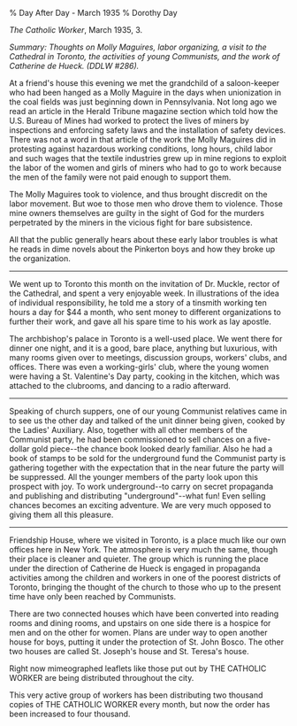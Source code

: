% Day After Day - March 1935
% Dorothy Day

*The Catholic Worker*, March 1935, 3.

*Summary: Thoughts on Molly Maguires, labor organizing, a visit to the
Cathedral in Toronto, the activities of young Communists, and the work
of Catherine de Hueck. (DDLW \#286).*

At a friend's house this evening we met the grandchild of a
saloon-keeper who had been hanged as a Molly Maguire in the days when
unionization in the coal fields was just beginning down in Pennsylvania.
Not long ago we read an article in the Herald Tribune magazine section
which told how the U.S. Bureau of Mines had worked to protect the lives
of miners by inspections and enforcing safety laws and the installation
of safety devices. There was not a word in that article of the work the
Molly Maguires did in protesting against hazardous working conditions,
long hours, child labor and such wages that the textile industries grew
up in mine regions to exploit the labor of the women and girls of miners
who had to go to work because the men of the family were not paid enough
to support them.

The Molly Maguires took to violence, and thus brought discredit on the
labor movement. But woe to those men who drove them to violence. Those
mine owners themselves are guilty in the sight of God for the murders
perpetrated by the miners in the vicious fight for bare subsistence.

All that the public generally hears about these early labor troubles is
what he reads in dime novels about the Pinkerton boys and how they broke
up the organization.

- - -

We went up to Toronto this month on the invitation of Dr. Muckle, rector
of the Cathedral, and spent a very enjoyable week. In illustrations of
the idea of individual responsibility, he told me a story of a tinsmith
working ten hours a day for \$44 a month, who sent money to different
organizations to further their work, and gave all his spare time to his
work as lay apostle.

The archbishop's palace in Toronto is a well-used place. We went there
for dinner one night, and it is a good, bare place, anything but
luxurious, with many rooms given over to meetings, discussion groups,
workers' clubs, and offices. There was even a working-girls' club, where
the young women were having a St. Valentine's Day party, cooking in the
kitchen, which was attached to the clubrooms, and dancing to a radio
afterward.

- - -

Speaking of church suppers, one of our young Communist relatives came in
to see us the other day and talked of the unit dinner being given,
cooked by the Ladies' Auxiliary. Also, together with all other members
of the Communist party, he had been commissioned to sell chances on a
five-dollar gold piece--the chance book looked dearly familiar. Also he
had a book of stamps to be sold for the underground fund the Communist
party is gathering together with the expectation that in the near future
the party will be suppressed. All the younger members of the party look
upon this prospect with joy. To work underground--to carry on secret
propaganda and publishing and distributing "underground"--what fun! Even
selling chances becomes an exciting adventure. We are very much opposed
to giving them all this pleasure.

- - -

Friendship House, where we visited in Toronto, is a place much like our
own offices here in New York. The atmosphere is very much the same,
though their place is cleaner and quieter. The group which is running
the place under the direction of Catherine de Hueck is engaged in
propaganda activities among the children and workers in one of the
poorest districts of Toronto, bringing the thought of the church to
those who up to the present time have only been reached by Communists.

There are two connected houses which have been converted into reading
rooms and dining rooms, and upstairs on one side there is a hospice for
men and on the other for women. Plans are under way to open another
house for boys, putting it under the protection of St. John Bosco. The
other two houses are called St. Joseph's house and St. Teresa's house.

Right now mimeographed leaflets like those put out by THE CATHOLIC
WORKER are being distributed throughout the city.

This very active group of workers has been distributing two thousand
copies of THE CATHOLIC WORKER every month, but now the order has been
increased to four thousand.
